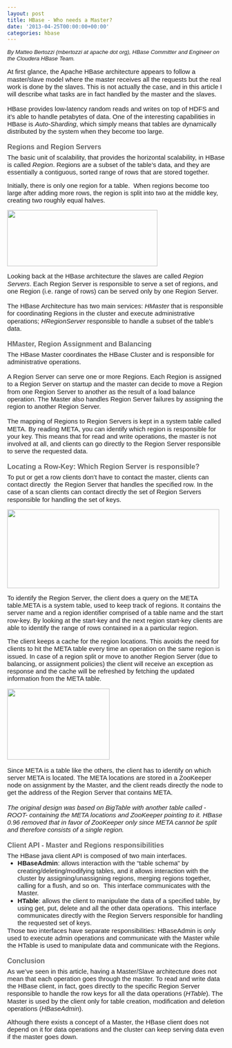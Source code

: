 ```yaml
---
layout: post
title: HBase - Who needs a Master?
date: '2013-04-25T00:00:00+00:00'
categories: hbase
---
```

<p><i style="font-family: verdana, arial, 'Bitstream Vera Sans', helvetica, sans-serif; font-size: 13px; font-weight: normal; line-height: normal;">By Matteo Bertozzi (mbertozzi at apache dot org),&nbsp;</i><i style="font-family: verdana, arial, 'Bitstream Vera Sans', helvetica, sans-serif; font-size: 13px; font-weight: normal; line-height: normal;">HBase Committer and&nbsp;</i><i style="font-family: verdana, arial, 'Bitstream Vera Sans', helvetica, sans-serif; font-size: 13px; font-weight: normal; line-height: normal;">Engineer on the Cloudera HBase Team.</i></p> 
  <p dir="ltr" style="line-height: 1.15; margin-top: 0pt; margin-bottom: 0pt;"><span style="font-size: 15px; font-family: Arial; background-color: transparent; vertical-align: baseline;">At
 first glance, the Apache HBase architecture appears to follow a 
master/slave model where the master receives all the requests but the 
real work is done by the slaves. This is not actually the case, and in 
this article I will describe what tasks are in fact handled by the 
master and the slaves.</span></p><br /><span style="font-size: 15px; font-family: Arial; background-color: transparent; vertical-align: baseline;"></span> 
  <p dir="ltr" style="line-height: 1.15; margin-top: 0pt; margin-bottom: 0pt;"><span style="font-size: 15px; font-family: Arial; background-color: transparent; vertical-align: baseline;">HBase
 provides low-latency random reads and writes on top of HDFS and it’s 
able to handle petabytes of data. One of the interesting capabilities in
 HBase is </span><span style="font-size: 15px; font-family: Arial; background-color: transparent; font-style: italic; vertical-align: baseline;">Auto-Sharding</span><span style="font-size: 15px; font-family: Arial; background-color: transparent; vertical-align: baseline;">, which simply means that tables are dynamically distributed by the system when they become too large.</span></p> 
  <h3 dir="ltr" style="line-height: 1.15; margin-top: 14pt; margin-bottom: 4pt;"><span style="font-size: 16px; font-family: Arial; color: #666666; background-color: transparent; vertical-align: baseline;">Regions and Region Servers</span></h3> 
  <p dir="ltr" style="line-height: 1.15; margin-top: 0pt; margin-bottom: 0pt;"><span style="font-size: 15px; font-family: Arial; background-color: transparent; vertical-align: baseline;">The basic unit of scalability, that provides the horizontal scalability, in HBase is called </span><span style="font-size: 15px; font-family: Arial; background-color: transparent; font-style: italic; vertical-align: baseline;">Region</span><span style="font-size: 15px; font-family: Arial; background-color: transparent; vertical-align: baseline;">.
 Regions are a subset of the table’s data, and they are essentially a 
contiguous, sorted range of rows that are stored together.</span></p> 
  <p><span style="font-size: 15px; font-family: Arial; background-color: transparent; vertical-align: baseline;">Initially,
 there is only one region for a table. &nbsp;When regions become too large 
after adding more rows, the region is split into two at the middle key, creating two roughly equal halves.</span></p> 
  <p dir="ltr" style="line-height: 1.15; margin-top: 0pt; margin-bottom: 0pt;"><span style="font-size: 15px; font-family: Arial; background-color: transparent; vertical-align: baseline;"></span></p> 
  <p dir="ltr" style="line-height: 1.15; margin-top: 0pt; margin-bottom: 0pt;"><span style="font-size: 15px; font-family: Arial; background-color: transparent; vertical-align: baseline;"><img src="https://lh3.googleusercontent.com/NoQlIlCSHp9O3iMvuJtwaGOPgycvBWxgT2K2cmCljtH4rGEs9Ya-_JQoKNaVgK2XbuNeD_MDecDHaVm5M_auxobvANwsRKPKJ4O2xeaT7x34iwaInAlmfIj61g" height="130" width="348" style="font-family: verdana, arial, 'Bitstream Vera Sans', helvetica, sans-serif; font-size: 13px; line-height: 1.15;" /></span></p> 
  <p> </p> 
  <p dir="ltr" style="line-height: 1.15; margin-top: 0pt; margin-bottom: 0pt;"><span style="font-size: 15px; font-family: Arial; background-color: transparent; vertical-align: baseline;">Looking back at the HBase architecture the slaves are called </span><span style="font-size: 15px; font-family: Arial; background-color: transparent; font-style: italic; vertical-align: baseline;">Region Servers</span><span style="font-size: 15px; font-family: Arial; background-color: transparent; vertical-align: baseline;">.
 Each Region Server is responsible to serve a set of regions, and one 
Region (i.e. range of rows) can be served only by one Region Server.</span></p><br /><span style="font-size: 15px; font-family: Arial; background-color: transparent; vertical-align: baseline;"></span> 
  <p dir="ltr" style="line-height: 1.15; margin-top: 0pt; margin-bottom: 0pt;"><span style="font-size: 15px; font-family: Arial; background-color: transparent; vertical-align: baseline;">The HBase Architecture has two main services: </span><span style="font-size: 15px; font-family: Arial; background-color: transparent; font-style: italic; vertical-align: baseline;">HMaster</span><span style="font-size: 15px; font-family: Arial; background-color: transparent; vertical-align: baseline;"> that is responsible for coordinating Regions in the cluster and execute administrative operations; </span><span style="font-size: 15px; font-family: Arial; background-color: transparent; font-style: italic; vertical-align: baseline;">HRegionServer</span><span style="font-size: 15px; font-family: Arial; background-color: transparent; vertical-align: baseline;"> responsible to handle a subset of the table’s data.</span></p> 
  <h3 dir="ltr" style="line-height: 1.15; margin-top: 14pt; margin-bottom: 4pt;"><span style="font-size: 16px; font-family: Arial; color: #666666; background-color: transparent; vertical-align: baseline;">HMaster, Region Assignment and Balancing</span></h3> 
  <p dir="ltr" style="line-height: 1.15; margin-top: 0pt; margin-bottom: 0pt;"><span style="font-size: 15px; font-family: Arial; background-color: transparent; vertical-align: baseline;">The HBase Master coordinates the HBase Cluster and is responsible for administrative operations.</span></p><br /><span style="font-size: 15px; font-family: Arial; background-color: transparent; vertical-align: baseline;"></span> 
  <p dir="ltr" style="line-height: 1.15; margin-top: 0pt; margin-bottom: 0pt;"><span style="font-size: 15px; font-family: Arial; background-color: transparent; vertical-align: baseline;">A
 Region Server can serve one or more Regions. Each Region is assigned to
 a Region Server on startup and the master can decide to move a Region 
from one Region Server to another as the result of a load balance 
operation. The Master also handles Region Server failures by assigning 
the region to another Region Server.</span></p><br /><span style="font-size: 15px; font-family: Arial; background-color: transparent; vertical-align: baseline;"></span> 
  <p dir="ltr" style="line-height: 1.15; margin-top: 0pt; margin-bottom: 0pt;"><span style="font-size: 15px; font-family: Arial; background-color: transparent; vertical-align: baseline;">The
 mapping of Regions to Region Servers is kept in a system table called 
META. By reading META, you can identify which region is responsible for 
your key. This means that for read and write operations, the master is 
not involved at all, and clients can go directly to the Region Server 
responsible to serve the requested data.</span></p> 
  <h3 dir="ltr" style="line-height: 1.15; margin-top: 14pt; margin-bottom: 4pt;"><span style="font-size: 16px; font-family: Arial; color: #666666; background-color: transparent; vertical-align: baseline;">Locating a Row-Key: Which Region Server is responsible?</span></h3> 
  <p dir="ltr" style="line-height: 1.15; margin-top: 0pt; margin-bottom: 0pt;"><span style="font-size: 15px; font-family: Arial; background-color: transparent; vertical-align: baseline;">To
 put or get a row clients don’t have to contact the master, clients can 
contact directly &nbsp;the Region Server that handles the specified row. In 
the case of a scan clients can contact directly the set of Region 
Servers responsible for handling the set of keys.</span></p> 
  <p> </p> 
  <p dir="ltr" style="line-height: 1.15; margin-top: 0pt; margin-bottom: 0pt;"><span style="font-size: 15px; font-family: Arial; background-color: transparent; vertical-align: baseline;"></span><img src="https://lh4.googleusercontent.com/B7BWdi84CvZPfWm205UM0wie0W922CwCczvN3dwp1izHDhoKpqXp4pFFNoMAnj-vz4mRAu9EXsURgum1_dZ-ELObZxqmY7v_uedvaCiZ5h0pwfynMoqjcebl" height="182" width="491" /><span style="font-size: 15px; font-family: Arial; background-color: transparent; vertical-align: baseline;"></span></p> 
  <p> </p> 
  <p dir="ltr" style="line-height: 1.15; margin-top: 0pt; margin-bottom: 0pt;"><span style="font-size: 15px; font-family: Arial; background-color: transparent; vertical-align: baseline;">To identify the Region Server, the client does a query on the META table.</span><span style="background-color: transparent; font-family: Arial; font-size: 15px; line-height: 1.15;">META
 is a system table, used to keep track of regions. It contains the 
server name and a region identifier comprised of a table name and the 
start row-key. By looking at the start-key and the next region start-key
 clients are able to identify the range of rows contained in a a 
particular region.</span></p> 
  <p> </p> 
  <p dir="ltr" style="line-height: 1.15; margin-top: 0pt; margin-bottom: 0pt;"><span style="font-size: 15px; font-family: Arial; background-color: transparent; vertical-align: baseline;">The
 client keeps a cache for the region locations. This avoids the need for
 clients to hit the META table every time an operation on the same 
region is issued. In case of a region split or move to another Region 
Server (due to balancing, or assignment policies) the client will 
receive an exception as response and the cache will be refreshed by 
fetching the updated information from the META table.</span></p> 
  <p> </p> 
  <p dir="ltr" style="line-height: 1.15; margin-top: 0pt; margin-bottom: 0pt;"><span style="font-size: 15px; font-family: Arial; background-color: transparent; vertical-align: baseline;"></span><span style="font-size: 15px; font-family: Arial; background-color: transparent; font-weight: bold; vertical-align: baseline;"></span><img src="https://lh5.googleusercontent.com/R5UmleW_ZUf-diafEZJmC6f6m14UtvL1tGOw0GRrrpG2-zXgUjYPckzjaEQujL719FV6MhQYInrz4KgAnIvRInqm9w_XSi_HYBmD0VWkja8HVdf-vN1JDE3E" height="164" width="237" /><span style="font-size: 15px; font-family: Arial; background-color: transparent; font-weight: bold; vertical-align: baseline;"></span></p> 
  <p dir="ltr" style="line-height: 1.15; margin-top: 0pt; margin-bottom: 0pt;"><br /></p> 
  <p dir="ltr" style="line-height: 1.15; margin-top: 0pt; margin-bottom: 0pt;"><span style="font-size: 15px; font-family: Arial; background-color: transparent; vertical-align: baseline;">Since
 META is a table like the others, the client has to identify on which 
server META is located. The META locations are stored in a ZooKeeper 
node on assignment by the Master, and the client reads directly the node
 to get the address of the Region Server that contains META.</span></p><br /><span style="font-size: 15px; font-family: Arial; background-color: transparent; vertical-align: baseline;"></span> 
  <p dir="ltr" style="line-height: 1.15; margin-top: 0pt; margin-bottom: 0pt;"><span style="font-size: 15px; font-family: Arial; background-color: transparent; font-style: italic; vertical-align: baseline;">The
 original design was based on BigTable with another table called -ROOT- 
containing the META locations and ZooKeeper pointing to it. HBase 0.96 
removed that in favor of ZooKeeper only since META cannot be split and 
therefore consists of a single region.</span></p> 
  <h3 dir="ltr" style="line-height: 1.15; margin-top: 14pt; margin-bottom: 4pt;"><span style="font-size: 16px; font-family: Arial; color: #666666; background-color: transparent; vertical-align: baseline;">Client API - Master and Regions responsibilities</span></h3> 
  <p dir="ltr" style="line-height: 1.15; margin-top: 0pt; margin-bottom: 0pt;"><span style="font-size: 15px; font-family: Arial; background-color: transparent; vertical-align: baseline;">The HBase java client API is composed of two main interfaces. </span></p> 
  <ul style="margin-top: 0pt; margin-bottom: 0pt;"> 
    <li dir="ltr" style="list-style-type: disc; font-size: 15px; font-family: Arial; background-color: transparent; vertical-align: baseline;"> 
      <p dir="ltr" style="line-height: 1.15; margin-top: 0pt; margin-bottom: 0pt;"><span style="background-color: transparent; font-weight: bold; vertical-align: baseline;">HBaseAdmin</span><span style="background-color: transparent; vertical-align: baseline;">:
 allows interaction with the “table schema&quot; by 
creating/deleting/modifying tables, and it allows interaction with the 
cluster by assigning/unassigning regions, merging regions together, 
calling for a flush, and so on. &nbsp;This interface communicates with the 
Master.</span></p> 
    </li> 
    <li dir="ltr" style="list-style-type: disc; font-size: 15px; font-family: Arial; background-color: transparent; vertical-align: baseline;"> 
      <p dir="ltr" style="line-height: 1.15; margin-top: 0pt; margin-bottom: 0pt;"><span style="background-color: transparent; font-weight: bold; vertical-align: baseline;">HTable</span><span style="background-color: transparent; vertical-align: baseline;">:
 allows the client to manipulate the data of a specified table, by using
 get, put, delete and all the other data operations. &nbsp;This interface 
communicates directly with the Region Servers responsible for handling 
the requested set of keys.</span></p> 
    </li> 
  </ul> 
  <p dir="ltr" style="line-height: 1.15; margin-top: 0pt; margin-bottom: 0pt;"><span style="font-size: 15px; font-family: Arial; background-color: transparent; vertical-align: baseline;">Those
 two interfaces have separate responsibilities: HBaseAdmin is only used 
to execute admin operations and communicate with the Master while the 
HTable is used to manipulate data and communicate with the Regions.</span></p> 
  <h3 dir="ltr" style="line-height: 1.15; margin-top: 14pt; margin-bottom: 4pt;"><span style="font-size: 16px; font-family: Arial; color: #666666; background-color: transparent; vertical-align: baseline;">Conclusion</span></h3> 
  <p dir="ltr" style="line-height: 1.15; margin-top: 0pt; margin-bottom: 0pt;"><span style="font-size: 15px; font-family: Arial; background-color: transparent; vertical-align: baseline;">As
 we’ve seen in this article, having a Master/Slave architecture does not
 mean that each operation goes through the master. To read and write 
data the HBase client, in fact, goes directly to the specific Region 
Server responsible to handle the row keys for all the data operations (</span><span style="font-size: 15px; font-family: Arial; background-color: transparent; font-style: italic; vertical-align: baseline;">HTable</span><span style="font-size: 15px; font-family: Arial; background-color: transparent; vertical-align: baseline;">). The Master is used by the client only for table creation, modification and deletion operations (</span><span style="font-size: 15px; font-family: Arial; background-color: transparent; font-style: italic; vertical-align: baseline;">HBaseAdmin</span><span style="font-size: 15px; font-family: Arial; background-color: transparent; vertical-align: baseline;">).</span></p> 
  <p> </p><span style="font-size: 15px; font-family: Arial; background-color: transparent; vertical-align: baseline;">Although
 there exists a concept of a Master, the HBase client does not depend on
 it for data operations and the cluster can keep serving data even if 
the master goes down.&nbsp;</span><br />
